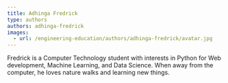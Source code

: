 ```yaml
---
title: Adhinga Fredrick
type: authors
authors: adhinga-fredrick
images:
  - url: /engineering-education/authors/adhinga-fredrick/avatar.jpg 
---
```

Fredrick is a Computer Technology student with interests in Python for Web development, Machine Learning, and Data Science. When away from the computer, he loves nature walks and learning new things. 